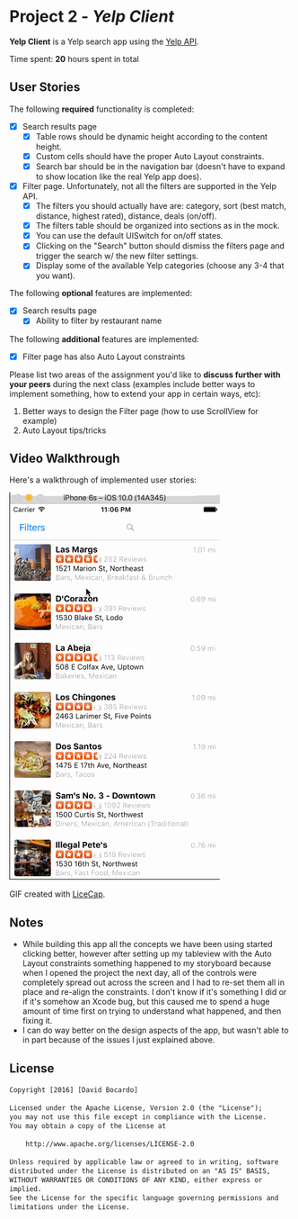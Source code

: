 # Project 2 - *Yelp Client*

**Yelp Client** is a Yelp search app using the [Yelp API](http://www.yelp.com/developers/documentation/v2/search_api).

Time spent: **20** hours spent in total

## User Stories

The following **required** functionality is completed:

- [X] Search results page
   - [X] Table rows should be dynamic height according to the content height.
   - [X] Custom cells should have the proper Auto Layout constraints.
   - [X] Search bar should be in the navigation bar (doesn't have to expand to show location like the real Yelp app does).
- [X] Filter page. Unfortunately, not all the filters are supported in the Yelp API.
   - [X] The filters you should actually have are: category, sort (best match, distance, highest rated), distance, deals (on/off).
   - [X] The filters table should be organized into sections as in the mock.
   - [X] You can use the default UISwitch for on/off states.
   - [X] Clicking on the "Search" button should dismiss the filters page and trigger the search w/ the new filter settings.
   - [X] Display some of the available Yelp categories (choose any 3-4 that you want).

The following **optional** features are implemented:

- [X] Search results page
   - [X] Ability to filter by restaurant name

The following **additional** features are implemented:

- [X] Filter page has also Auto Layout constraints

Please list two areas of the assignment you'd like to **discuss further with your peers** during the next class (examples include better ways to implement something, how to extend your app in certain ways, etc):

1. Better ways to design the Filter page (how to use ScrollView for example)
2. Auto Layout tips/tricks

## Video Walkthrough

Here's a walkthrough of implemented user stories:

![Video Walkthrough](Yelp.gif)

GIF created with [LiceCap](http://www.cockos.com/licecap/).

## Notes

- While building this app all the concepts we have been using started clicking better, however after setting up my tableview with the Auto Layout constraints something happened to my storyboard because when I opened the project the next day, all of the controls were completely spread out across the screen and I had to re-set them all in place and re-align the constraints.  I don't know if it's something I did or if it's somehow an Xcode bug, but this caused me to spend a huge amount of time first on trying to understand what happened, and then fixing it.  
- I can do way better on the design aspects of the app, but wasn't able to in part because of the issues I just explained above.

## License

    Copyright [2016] [David Bocardo]

    Licensed under the Apache License, Version 2.0 (the "License");
    you may not use this file except in compliance with the License.
    You may obtain a copy of the License at

        http://www.apache.org/licenses/LICENSE-2.0

    Unless required by applicable law or agreed to in writing, software
    distributed under the License is distributed on an "AS IS" BASIS,
    WITHOUT WARRANTIES OR CONDITIONS OF ANY KIND, either express or implied.
    See the License for the specific language governing permissions and
    limitations under the License.
